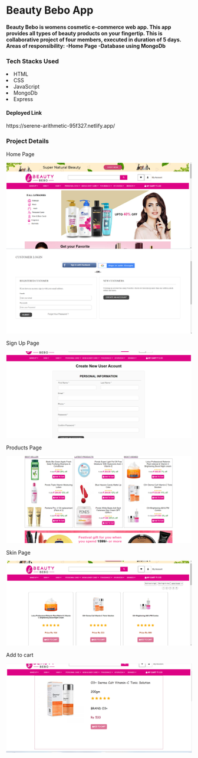  <h1>Beauty Bebo App</h1>
  <h4>Beauty Bebo is womens cosmetic e-commerce web app. This app provides all types of beauty products on your fingertip.
        This is collaborative project of four members, executed in duration of 5 days.
        Areas of responsibility:
        -Home Page
        -Database using MongoDb
  </h4>

  <h3>Tech Stacks Used</h3>
  <li>HTML</li>
  <li>CSS</li>
  <li>JavaScript</li>
  <li>MongoDb</li>
  <li>Express</li>

  <h4>Deployed Link</h4>
 https://serene-arithmetic-95f327.netlify.app/

  <h3>Project Details</h3>
  <p>Home Page</p>
  <img src="https://github.com/dilipsanapinb/ProjectImahes/blob/master/Beauty%20Bebo%20Home%20Page.png" alt="">
  <pLogin Page</p>
  <img src="https://github.com/dilipsanapinb/ProjectImahes/blob/master/LOgin%20page%20Beaty%20Bebo.png" alt="">
  <p>Sign Up Page</p>
  <img src="https://github.com/dilipsanapinb/ProjectImahes/blob/master/Beauty%20Bebo%20Signup%20page.png" alt="">
  <p>Products Page</p>
  <img src="https://github.com/dilipsanapinb/ProjectImahes/blob/master/Beauty%20Bebo%20Products%20Info.png" alt="">
  <p>Skin Page</p>
  <img src="https://github.com/dilipsanapinb/ProjectImahes/blob/master/Beaty%20Bebo%20skin%20page.png" alt="">
  <p>Add to cart</p>
  <img src="https://github.com/dilipsanapinb/ProjectImahes/blob/master/Add%20to%20cart%20Beaty%20Bebo.png" alt="">
